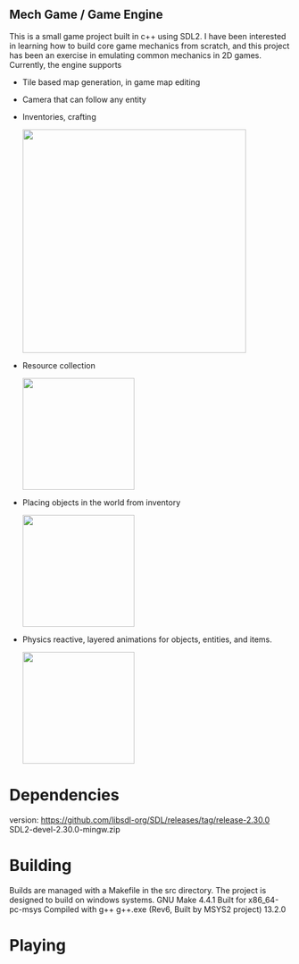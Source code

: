 ## Mech Game / Game Engine
This is a small game project built in c++ using SDL2. I have been interested in learning how to build core game mechanics from scratch, and this project has been an exercise in emulating common mechanics in 2D games. Currently, the engine supports
* Tile based map generation, in game map editing
* Camera that can follow any entity
* Inventories, crafting

  <img src = "https://i.giphy.com/media/v1.Y2lkPTc5MGI3NjExOWxzZjJyODY1MTF1bzlvbXp1MmNtOG10bzRqMnBqZXEzMXZpeGZ1OSZlcD12MV9pbnRlcm5hbF9naWZfYnlfaWQmY3Q9Zw/bpqSzYb8ewvuz81Fsw/giphy.gif" width = 400>
  
* Resource collection
  
  <img src = "https://i.giphy.com/media/v1.Y2lkPTc5MGI3NjExcnN2YzYzejY1YThkeW5nZzkyOGNtNWdlaW50anluNTVyY3YzeWN1OCZlcD12MV9pbnRlcm5hbF9naWZfYnlfaWQmY3Q9Zw/6FGV9nWrYixlkq383h/giphy.gif" width=200>
 
* Placing objects in the world from inventory

  <img src = "https://i.giphy.com/media/v1.Y2lkPTc5MGI3NjExZHl3cmN2aXgybWF6ajVudGQ5ZG01eGc0MG9zdnVoOGg3aXIxMHdwbSZlcD12MV9pbnRlcm5hbF9naWZfYnlfaWQmY3Q9Zw/qEktt1RcI7TUQq9ikJ/giphy.gif" width = 200>
* Physics reactive, layered animations for objects, entities, and items.

  <img src = "https://i.giphy.com/media/v1.Y2lkPTc5MGI3NjExdGZhcXl6ZTZidjNwYTl6czN1NjFzdXZiZjFwejZjY2MwOXNncDZqYyZlcD12MV9pbnRlcm5hbF9naWZfYnlfaWQmY3Q9Zw/jlsFuS6McGP0LGqrZR/giphy.gif" width = 200>

# Dependencies
version: https://github.com/libsdl-org/SDL/releases/tag/release-2.30.0
SDL2-devel-2.30.0-mingw.zip

# Building
Builds are managed with a Makefile in the src directory. The project is designed to build on windows systems. 
    GNU Make 4.4.1
    Built for x86_64-pc-msys
Compiled with g++
    g++.exe (Rev6, Built by MSYS2 project) 13.2.0
# Playing
